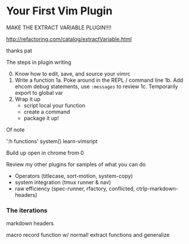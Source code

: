 Your First Vim Plugin
=====================

MAKE THE EXTRACT VARIABLE PLUGIN!!!!

http://refactoring.com/catalog/extractVariable.html

thanks pat


The steps in plugin writing

0. Know how to edit, save, and source your vimrc
1. Write a function
  1a. Poke around in the REPL / command line
  1b. Add ehcom debug statements, use `:messages` to review
  1c. Temporarily export to global var
2. Wrap it up
   - script local your function
   - create a command
   - package it up!

Of note

':h functions'
system()
learn-vimsript


Build up open in chrome from 0

Review my other plugins for samples of what you can do

- Operators (titlecase, sort-motion, system-copy)
- system integration (tmux runner & nav)
- raw efficiency (spec-runner, rfactory, conflicted, ctrlp-markdown-headers)

### The iterations

markdown headers

macro record
function w/ normal!
extract functions and generalize
